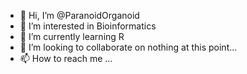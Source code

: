 - 👋 Hi, I’m @ParanoidOrganoid
- 👀 I’m interested in Bioinformatics
- 🌱 I’m currently learning R
- 💞️ I’m looking to collaborate on nothing at this point...
- 📫 How to reach me ...

<!---
ParanoidOrganoid/ParanoidOrganoid is a ✨ special ✨ repository because its `README.md` (this file) appears on your GitHub profile.
You can click the Preview link to take a look at your changes.
--->
